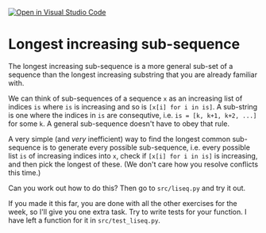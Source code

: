 [![Open in Visual Studio Code](https://classroom.github.com/assets/open-in-vscode-c66648af7eb3fe8bc4f294546bfd86ef473780cde1dea487d3c4ff354943c9ae.svg)](https://classroom.github.com/online_ide?assignment_repo_id=8466906&assignment_repo_type=AssignmentRepo)
# Longest increasing sub-sequence

The longest increasing sub-sequence is a more general sub-set of a sequence than the longest increasing substring that you are already familiar with.

We can think of sub-sequences of a sequence `x` as an increasing list of indices `is` where `is` is increasing and so is `[x[i] for i in is]`. A sub-string is one where the indices in `is` are consequtive, i.e. `is = [k, k+1, k+2, ...]` for some `k`. A general sub-sequence doesn't have to obey that rule.

A very simple (and *very* inefficient) way to find the longest common sub-sequence is to generate every possible sub-sequence, i.e. every possible list `is` of increasing indices into `x`, check if `[x[i] for i in is]` is increasing, and then pick the longest of these. (We don't care how you resolve conflicts this time.)

Can you work out how to do this? Then go to `src/liseq.py` and try it out.

If you made it this far, you are done with all the other exercises for the week, so I'll give you one extra task. Try to write tests for your function. I have left a function for it in `src/test_liseq.py`.
